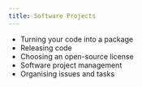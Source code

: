 ```yaml
---
title: Software Projects
---
```


* Turning your code into a package
* Releasing code
* Choosing an open-source license
* Software project management
* Organising issues and tasks

